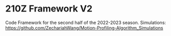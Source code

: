 # 210Z Framework V2
Code Framework for the second half of the 2022-2023 season.
Simulations: https://github.com/ZechariahWang/Motion-Profiling-Algorithm_Simulations
